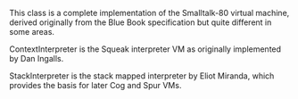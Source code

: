 This class is a complete implementation of the Smalltalk-80 virtual machine, derived originally from the Blue Book specification but quite different in some areas.

ContextInterpreter is the Squeak interpreter VM as originally implemented by Dan Ingalls.

StackInterpreter is the stack mapped interpreter by Eliot Miranda, which provides the basis for later Cog and Spur VMs.